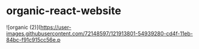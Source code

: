 # organic-react-website

![organic (2)](https://user-images.githubusercontent.com/72148597/121913801-54939280-cd4f-11eb-84bc-f91c915cc56e.p
